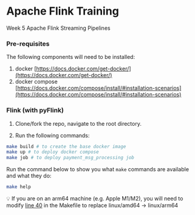 # Apache Flink Training
Week 5 Apache Flink Streaming Pipelines

### Pre-requisites

The following components will need to be installed:

1. docker [https://docs.docker.com/get-docker/](https://docs.docker.com/get-docker/)
2. docker compose [https://docs.docker.com/compose/install/#installation-scenarios](https://docs.docker.com/compose/install/#installation-scenarios)

### Flink (with pyFlink)

1. Clone/fork the repo, navigate to the root directory.

2. Run the following commands:

```bash
make build # to create the base docker image
make up # to deploy docker compose
make job # to deploy payment_msg_processing job
```

Run the command below to show you what `make` commands are available and what they do:

```bash
make help
```

💡 If you are on an arm64 machine (e.g. Apple M1/M2), you will need to modify [line 40](https://github.com/EcZachly-Inc-Bootcamp/apache-flink-training/blob/f79ed9e0cb6b55d8ddfc55b234bceaad9e6189f0/Makefile#L40) in the Makefile to replace linux/amd64 -> linux/arm64

